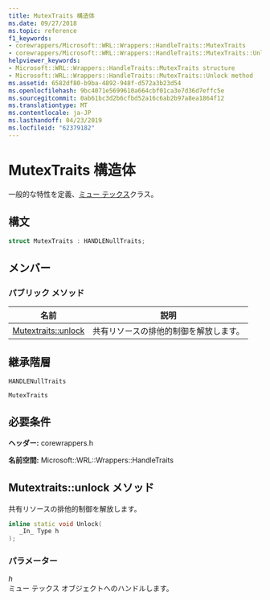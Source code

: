 ```yaml
---
title: MutexTraits 構造体
ms.date: 09/27/2018
ms.topic: reference
f1_keywords:
- corewrappers/Microsoft::WRL::Wrappers::HandleTraits::MutexTraits
- corewrappers/Microsoft::WRL::Wrappers::HandleTraits::MutexTraits::Unlock
helpviewer_keywords:
- Microsoft::WRL::Wrappers::HandleTraits::MutexTraits structure
- Microsoft::WRL::Wrappers::HandleTraits::MutexTraits::Unlock method
ms.assetid: 6582df80-b9ba-4892-948f-d572a3b23d54
ms.openlocfilehash: 9bc4071e5699610a664cbf01ca3e7d36d7effc5e
ms.sourcegitcommit: 0ab61bc3d2b6cfbd52a16c6ab2b97a8ea1864f12
ms.translationtype: MT
ms.contentlocale: ja-JP
ms.lasthandoff: 04/23/2019
ms.locfileid: "62379182"
---
```

# <a name="mutextraits-structure"></a>MutexTraits 構造体

一般的な特性を定義、[ミュー テックス](mutex-class.md)クラス。

## <a name="syntax"></a>構文

```cpp
struct MutexTraits : HANDLENullTraits;
```

## <a name="members"></a>メンバー

### <a name="public-methods"></a>パブリック メソッド

名前                           | 説明
------------------------------ | ------------------------------------------------
[Mutextraits::unlock](#unlock) | 共有リソースの排他的制御を解放します。

## <a name="inheritance-hierarchy"></a>継承階層

`HANDLENullTraits`

`MutexTraits`

## <a name="requirements"></a>必要条件

**ヘッダー:** corewrappers.h

**名前空間:** Microsoft::WRL::Wrappers::HandleTraits

## <a name="unlock"></a>Mutextraits::unlock メソッド

共有リソースの排他的制御を解放します。

```cpp
inline static void Unlock(
   _In_ Type h
);
```

### <a name="parameters"></a>パラメーター

*h*<br/>
ミュー テックス オブジェクトへのハンドルします。
